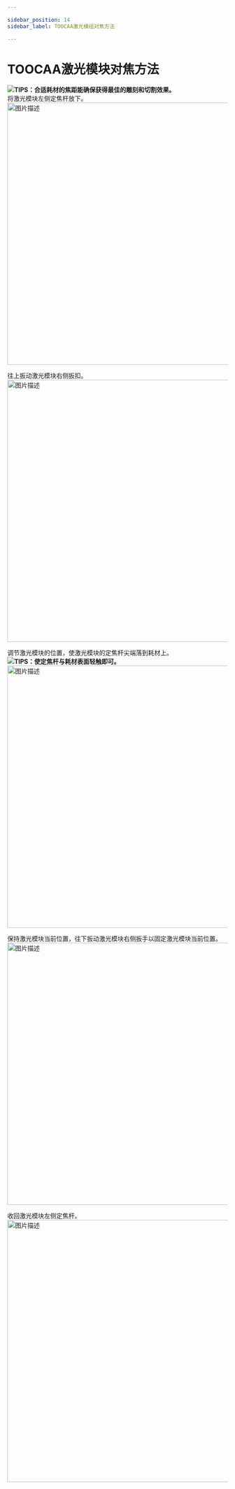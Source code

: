 ```yaml
---

sidebar_position: 14
sidebar_label: TOOCAA激光模组对焦方法

---
```


# TOOCAA激光模块对焦方法
![](http://wiki-toocaa.oss-cn-hongkong.aliyuncs.com/tips.png)**TIPS：合适耗材的焦距能确保获得最佳的雕刻和切割效果。**  
将激光模块左侧定焦杆放下。<br/>
<img src="http://wiki-toocaa.oss-cn-hongkong.aliyuncs.com/Case/Valentine-Day-Rose/13.png" alt="图片描述" width="600" />

往上扳动激光模块右侧扳扣。<br/>
<img src="http://wiki-toocaa.oss-cn-hongkong.aliyuncs.com/Case/Valentine-Day-Rose/14.png" alt="图片描述" width="600" />

调节激光模块的位置，使激光模块的定焦杆尖端落到耗材上。<br/>
![](http://wiki-toocaa.oss-cn-hongkong.aliyuncs.com/tips.png)**TIPS：使定焦杆与耗材表面轻触即可。**  
<img src="http://wiki-toocaa.oss-cn-hongkong.aliyuncs.com/Case/Valentine-Day-Rose/15.png" alt="图片描述" width="600" />

保持激光模块当前位置，往下扳动激光模块右侧扳手以固定激光模块当前位置。<br/>
<img src="http://wiki-toocaa.oss-cn-hongkong.aliyuncs.com/Case/Valentine-Day-Rose/16.png" alt="图片描述" width="600" />

收回激光模块左侧定焦杆。<br/>
<img src="http://wiki-toocaa.oss-cn-hongkong.aliyuncs.com/Case/Valentine-Day-Rose/17.png" alt="图片描述" width="600" />
